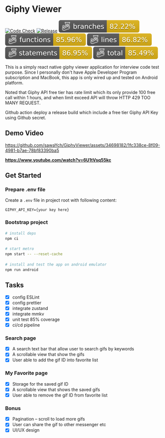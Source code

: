 # Giphy Viewer

[![Code Check](https://github.com/sawaYch/GiphyViewer/actions/workflows/code-check.yml/badge.svg)](https://github.com/sawaYch/GiphyViewer/actions/workflows/code-check.yml)
[![Release](https://github.com/sawaYch/GiphyViewer/actions/workflows/release-apk.yml/badge.svg?event=push)](https://github.com/sawaYch/GiphyViewer/actions/workflows/release-apk.yml)
![Branches](./badges/coverage-branches.svg)
![Functions](./badges/coverage-functions.svg)
![Lines](./badges/coverage-lines.svg)
![Statements](./badges/coverage-statements.svg)
![Coverage total](./badges/coverage-total.svg)

This is a simply react native giphy viewer application for interview code test purpose. Since I personally don't have Apple Developer Program subscription and MacBook, this app is only wired up and tested on Android platform.

Noted that Giphy API free tier has rate limit which its only provide 100 free call within 1 hours, and when limit exceed API will throw HTTP 429 TOO MANY REQUEST.

Github action deploy a release build which include a free tier Giphy API Key using Github secret.

## Demo Video

<https://github.com/sawaYch/GiphyViewer/assets/34698182/1fc338ce-8f09-4981-b7ae-78bf83390ba5>

__<https://www.youtube.com/watch?v=6U1tVsq55kc>__


## Get Started

### Prepare .env file

Create a `.env` file in project root with following content:

```text
GIPHY_API_KEY={your key here}
```

### Bootstrap project

```bash
# install deps
npm ci

# start metro
npm start -- --reset-cache

# install and test the app on android emulator
npm run android
```

## Tasks

- [x] config ESLint
- [x] config prettier
- [x] integrate zustand
- [x] integrate mmkv
- [x] unit test 85% coverage
- [x] ci/cd pipeline

### Search page

- [x] A search text bar that allow user to search gifs by keywords
- [x] A scrollable view that show the gifs
- [x] User able to add the gif ID into favorite list

### My Favorite page

- [x] Storage for the saved gif ID
- [x] A scrollable view that shows the saved gifs
- [x] User able to remove the gif ID from favorite list

### Bonus

- [x] Pagination – scroll to load more gifs
- [x] User can share the gif to other messenger etc
- [x] UI/UX design
